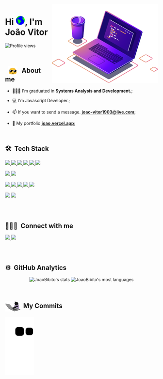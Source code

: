 <img src="images/illustration-computer.png" min-width="300px" max-width="450px" width="350px" align="right" alt="ComputadorImg">
<h1 align="left">Hi <img src="/images/World.gif?raw=true" width="30">, I'm João Vitor</h1>

<p align="left"> <img src="https://komarev.com/ghpvc/?username=JoaoBibito&color=red" alt="Profile views" /> </p>

<br>

 ## &nbsp; <img src="images/HappyFace.gif " width="30" align="center">  &nbsp; About me

- 👨🏽‍🎓 I'm graduated in **Systems Analysis and Development.**;

- 💻 I'm Javascript Developer.;

- 📫 If you want to send a message. **joao-vitor1903@live.com**;

- 🚀 My portfolio **[ joao.vercel.app](https://jb-portfolio-joaobibito.vercel.app)**;


<br>
 
 ## 🛠 &nbsp;Tech Stack
 <div align="left">
    <p>
        <a href="https://www.javascript.com/">
            <img src="https://skillicons.dev/icons?i=js"/>
        </a>
        <a href="https://html.com/">
            <img src="https://skillicons.dev/icons?i=html"/>
        </a>
         <a href='https://developer.mozilla.org/en-US/docs/Web/CSS'>
            <img src="https://skillicons.dev/icons?i=css"/>
        </a>
        <a href='https://styled-components.com/'>
            <img src="https://skillicons.dev/icons?i=styledcomponents"/>
        </a>
        <a href="https://reactjs.org/">
            <img src="https://skillicons.dev/icons?i=react"/>
        </a>
        <a href="https://vitejs.dev">
            <img src="https://skillicons.dev/icons?i=vite"/>
        </a>
        <br>
        <br>
        <a href="https://nodejs.org/en">
            <img src="https://skillicons.dev/icons?i=nodejs"/>
        </a>
        <a href="https://learn.microsoft.com/en-us/dotnet/csharp/">
            <img src="https://skillicons.dev/icons?i=cs"/>
        </a>
        <br>
        <br>
        <a href='https://git-scm.com/'>
            <img src="https://skillicons.dev/icons?i=git"/>
        </a>
         <a href='https://github.com'>
            <img src="https://skillicons.dev/icons?i=github"/>
        </a>
         <a href='https://visualstudio.microsoft.com/pt-br/'>
            <img src="https://skillicons.dev/icons?i=visualstudio"/>
        </a>
        <a href='https://code.visualstudio.com'>
            <img src="https://skillicons.dev/icons?i=vscode"/>
        </a>
        <a href='https://www.postman.com'>
            <img src="https://skillicons.dev/icons?i=postman"/>
        </a>
        <br>
        <br>
        <a href='https://www.mysql.com'>
            <img src="https://skillicons.dev/icons?i=mysql"/>
        </a>
         <a href='https://www.mongodb.com'>
            <img src="https://skillicons.dev/icons?i=mongodb"/>
        </a>
    </p>
</div>
<br>
<br>

## 👨🏽‍💼 &nbsp;Connect with me 

<p align="left">
 
 <a href="https://www.linkedin.com/in/joao-vitor-05aa38141/" target="_blank" alt="Linkedin">
  <img width="140px" src="https://img.shields.io/badge/-Linkedin-rgb(26, 41, 82)?style=for-the-badge&logo=Linkedin&logoColor=rgb(193,201,200)"/> 
 </a>
 <a href="https://jb-portfolio-joaobibito.vercel.app" alt="Portfolio">
  <img width="178px" src="https://img.shields.io/badge/my_portfolio-rgb(26, 41, 82)?style=for-the-badge&logo=ko-fi&logoColor=rgb(193,201,200)"/>
 </a>
</p>

<br>
<br>

## ⚙️ &nbsp;GitHub Analytics

<div align="center">
<img height='180em'src="https://github-readme-stats-sigma-five.vercel.app/api?username=JoaoBibito&show_icons=true&theme=dark" alt="JoaoBibito's stats"/>
<img height='180em' src="https://github-readme-stats-sigma-five.vercel.app/api/top-langs/?username=JoaoBibito&layout=compact&theme=dark" alt="JoaoBibito's most languages"/>
</div>
<br>
<br>


## <img src="images/Typing.gif" width="50" align="center"> &nbsp;My Commits
![snake gif](https://github.com/JoaoBibito/JoaoBibito/blob/output/github-contribution-grid-snake.svg)

<!--
**JoaoBibito/JoaoBibito** is a ✨ _special_ ✨ repository because its `README.md` (this file) appears on your GitHub profile.

Here are some ideas to get you started:

- 🔭 I’m currently working on ...
- 🌱 I’m currently learning ...
- 👯 I’m looking to collaborate on ...
- 🤔 I’m looking for help with ...
- 💬 Ask me about ...
- 📫 How to reach me: ...
- 😄 Pronouns: ...
- ⚡ Fun fact: ...
-->
